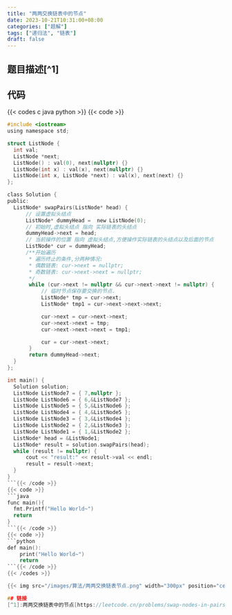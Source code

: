 ```yaml
---
title: "两两交换链表中的节点"
date: 2023-10-21T10:31:00+08:00
categories: ["题解"]
tags: ["递归法", "链表"]
draft: false
---
```


## 题目描述[^1]

## 代码

{{< codes c java python >}}
  {{< code >}}
  ```c
#include <iostream>
using namespace std;

struct ListNode {
    int val;
    ListNode *next;
    ListNode() : val(0), next(nullptr) {}
    ListNode(int x) : val(x), next(nullptr) {}
    ListNode(int x, ListNode *next) : val(x), next(next) {}
};

class Solution {
public:
    ListNode* swapPairs(ListNode* head) {
        // 设置虚拟头结点
        ListNode* dummyHead =  new ListNode(0);
        // 初始时,虚拟头结点 指向 实际链表的头结点
        dummyHead->next = head;
        // 当前操作的位置 指向 虚拟头结点,方便操作实际链表的头结点以及后面的节点
        ListNode* cur = dummyHead;
        /**开始遍历
         * 遍历终止的条件,分两种情况:
         * 偶数链表: cur->next = nullptr;
         * 奇数链表: cur->next->next = nullptr;
         */
         while (cur->next != nullptr && cur->next->next != nullptr) {
             // 临时节点保存要交换的节点.
             ListNode* tmp = cur->next;
             ListNode* tmp1 = cur->next->next->next;

             cur->next = cur->next->next;
             cur->next->next = tmp;
             cur->next->next->next = tmp1;

             cur = cur->next->next;
         }
         return dummyHead->next;
    }
};

int main() {
    Solution solution;
    ListNode ListNode7 = { 7,nullptr };
    ListNode ListNode6 = { 6,&ListNode7 };
    ListNode ListNode5 = { 5,&ListNode6 };
    ListNode ListNode4 = { 4,&ListNode5 };
    ListNode ListNode3 = { 3,&ListNode4 };
    ListNode ListNode2 = { 2,&ListNode3 };
    ListNode ListNode1 = { 1,&ListNode2 };
    ListNode* head = &ListNode1;
    ListNode* result = solution.swapPairs(head);
    while (result != nullptr) {
        cout << "result:" << result->val << endl;
        result = result->next;
    }
}
  ```{{< /code >}}
  {{< code >}}
  ```java
  func main(){
    fmt.Printf("Hello World~")
    return
  }
  ```{{< /code >}}
  {{< code >}}
  ```python
  def main():
      print("Hello World~")
      return
  ```{{< /code >}}
  {{< /codes >}}

{{< img src="/images/算法/两两交换链表节点.png" width="300px" position="center" >}}

## 链接
[^1]:两两交换链表中的节点[https://leetcode.cn/problems/swap-nodes-in-pairs/description/](https://leetcode.cn/problems/swap-nodes-in-pairs/description/)



